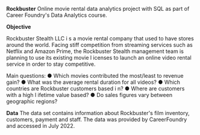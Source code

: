 **Rockbuster**
Online movie rental data analytics project with SQL as part of Career Foundry's Data Analytics course.

**Objective**

Rockbuster Stealth LLC i s a movie rental company that used to have stores around the world. Facing stiff competition from streaming services such as Netflix and Amazon Prime, the Rockbuster Stealth management team is planning to use its existing movie l icenses to launch an online video rental service in order to stay competitive.

Main questions:
● Which movies contributed the most/least to revenue gain?
● What was the average rental duration for all videos?
● Which countries are Rockbuster customers based i n?
● Where are customers with a high l ifetime value based?
● Do sales figures vary between geographic regions?

**Data**
The data set contains information about Rockbuster's film inventory, customers, payment and staff. The data was provided by CareerFoundry and accessed in July 2022.
